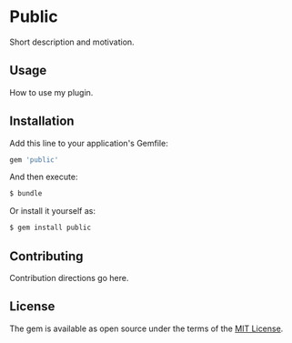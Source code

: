 # Public
Short description and motivation.

## Usage
How to use my plugin.

## Installation
Add this line to your application's Gemfile:

```ruby
gem 'public'
```

And then execute:
```bash
$ bundle
```

Or install it yourself as:
```bash
$ gem install public
```

## Contributing
Contribution directions go here.

## License
The gem is available as open source under the terms of the [MIT License](http://opensource.org/licenses/MIT).
